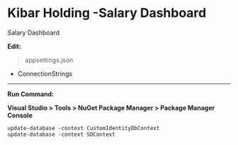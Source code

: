 # Kibar Holding -Salary Dashboard
Salary Dashboard

**Edit:**
> appsettings.json
- ConnectionStrings 
-----------------------------
**Run Command:**

**Visual Studio > Tools > NuGet Package Manager > Package Manager Console**

```
update-database -context CustomIdentityDbContext
update-database -context SDContext
```
